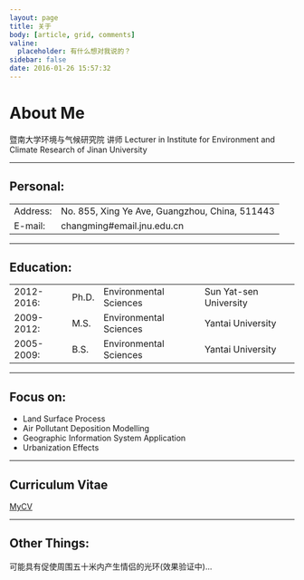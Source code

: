 ```yaml
---
layout: page
title: 关于
body: [article, grid, comments]
valine:
  placeholder: 有什么想对我说的？
sidebar: false
date: 2016-01-26 15:57:32
---
```

# About Me

暨南大学环境与气候研究院 讲师
Lecturer in Institute for Environment and Climate Research of Jinan University

---
## Personal:

|                   |                                                                |
| ----------------- |:---------------------------------------------------------------|
| Address:          | No. 855, Xing Ye Ave, Guangzhou, China, 511443                 |
| E-mail:           | changming#email.jnu.edu.cn                                     |

---
## Education:

|           |       |                        |                       |
| ----------|:------|------------------------|-----------------------|
| 2012-2016:| Ph.D. | Environmental Sciences | Sun Yat-sen University|
| 2009-2012:| M.S.  | Environmental Sciences | Yantai University     |
| 2005-2009:| B.S.  | Environmental Sciences | Yantai University     |

---
## Focus on:

* Land Surface Process
* Air Pollutant Deposition Modelling
* Geographic Information System Application
* Urbanization Effects

---
## Curriculum Vitae

[MyCV](./cv.pdf)

---
## Other Things:

可能具有促使周围五十米内产生情侣的光环(效果验证中)...

